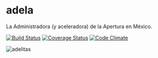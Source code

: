 adela
=====

La Administradora (y aceleradora) de la Apertura en México.

[![Build Status](https://travis-ci.org/mxabierto/adela.png)](https://travis-ci.org/mxabierto/adela)
[![Coverage Status](https://coveralls.io/repos/mxabierto/adela/badge.png)](https://coveralls.io/r/mxabierto/adela)
[![Code Climate](https://codeclimate.com/github/mxabierto/adela.png)](https://codeclimate.com/github/mxabierto/adela)

![adelitas](http://culturacolectiva.com/wp-content/uploads/2013/10/adelitas.gif)
